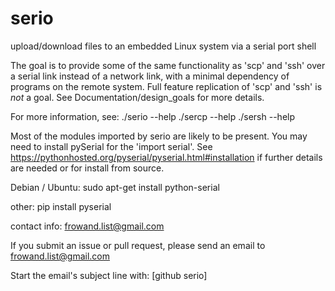 # serio
upload/download files to an embedded Linux system via a serial port shell

The goal is to provide some of the same functionality as 'scp' and 'ssh'
over a serial link instead of a network link, with a minimal dependency
of programs on the remote system.  Full feature replication of 'scp' and
'ssh' is _not_ a goal.  See Documentation/design_goals for more details.

For more information, see:
  ./serio --help
  ./sercp --help
  ./sersh --help


Most of the modules imported by serio are likely to be present.
You may need to install pySerial for the 'import serial'.  See
https://pythonhosted.org/pyserial/pyserial.html#installation
if further details are needed or for install from source.

   Debian / Ubuntu: sudo apt-get install python-serial

   other: pip install pyserial


contact info: frowand.list@gmail.com

If you submit an issue or pull request, please send an email to frowand.list@gmail.com

Start the email's subject line with: [github serio]

